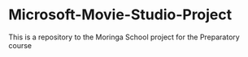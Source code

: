 # Microsoft-Movie-Studio-Project
This is a repository to the Moringa School project for the Preparatory course
